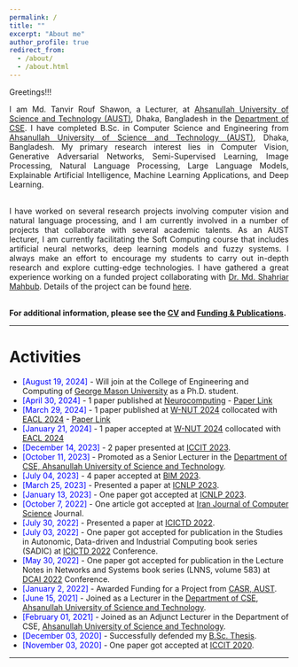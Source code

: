 ```yaml
---
permalink: /
title: ""
excerpt: "About me"
author_profile: true
redirect_from: 
  - /about/
  - /about.html
---
```


Greetings!!!

<div style="text-align: justify"> 

I am Md. Tanvir Rouf Shawon, a Lecturer, at <a href="http://aust.edu/">Ahsanullah University of Science and Technology (AUST)</a>, Dhaka, Bangladesh in the <a href="https://www.aust.edu/cse">Department of CSE</a>. I have completed B.Sc. in Computer Science and Engineering from <a href="http://aust.edu/">Ahsanullah University of Science and Technology (AUST)</a>, Dhaka, Bangladesh. My primary research interest lies in Computer Vision, Generative Adversarial Networks, Semi-Supervised Learning, Image Processing, Natural Language Processing, Large Language Models, Explainable Artificial Intelligence, Machine Learning Applications, and Deep Learning.<br /><br/>

I have worked on several research projects involving computer vision and natural language processing, and I am currently involved in a number of projects that collaborate with several academic talents. As an AUST lecturer, I am currently facilitating the Soft Computing course that includes artificial neural networks, deep learning models and fuzzy systems. I always make an effort to encourage my students to carry out in-depth research and explore cutting-edge technologies. I have gathered a great experience working on a funded project collaborating with <a href="https://scholar.google.com/citations?user=pBArY-sAAAAJ&hl=en">Dr. Md. Shahriar Mahbub</a>. Details of the project can be found <a href="https://shawon-tanvir.github.io/publications/">here</a>.  <br /><br/>
</div>
   

**For additional information, please see the [CV](https://shawon-tanvir.github.io/cv/) and [Funding & Publications](https://shawon-tanvir.github.io/publications/).**

-----------


# Activities 
* <span style="color:Blue"> [August 19, 2024] </span> - Will join at the College of Engineering and Computing of [George Mason University](https://cec.gmu.edu/) as a Ph.D. student.
* <span style="color:Blue"> [April 30, 2024] </span> - 1 paper published at [Neurocomputing](https://www.sciencedirect.com/journal/neurocomputing) - [Paper Link](https://www.sciencedirect.com/science/article/pii/S0925231224005034)
* <span style="color:Blue"> [March 29, 2024] </span> - 1 paper published at [W-NUT 2024](https://noisy-text.github.io/2024/) collocated with [EACL 2024](https://2024.eacl.org/) - [Paper Link](https://aclanthology.org/2024.wnut-1.5/)
* <span style="color:Blue"> [January 21, 2024] </span> - 1 paper accepted at [W-NUT 2024](https://noisy-text.github.io/2024/) collocated with [EACL 2024](https://2024.eacl.org/) 
* <span style="color:Blue"> [December 14, 2023] </span> - 2 paper presented at [ICCIT 2023](https://iccit.org.bd/2023/).
* <span style="color:Blue"> [October 11, 2023] </span> - Promoted as a Senior Lecturer in the [Department of CSE, Ahsanullah University of Science and Technology](http://aust.edu/).
* <span style="color:Blue"> [July 04, 2023] </span> - 4 paper accepted at [BIM 2023](https://confbim.com/).  
* <span style="color:Blue"> [March 25, 2023] </span> - Presented a paper at [ICNLP 2023](http://www.icnlp.net/).  
* <span style="color:Blue"> [January 13, 2023] </span> - One paper got accepted at [ICNLP 2023](http://www.icnlp.net/).  
* <span style="color:Blue"> [October 7, 2022] </span> - One article got accepted at [Iran Journal of Computer Science](https://www.springer.com/journal/42044) Journal.
* <span style="color:Blue"> [July 30, 2022] </span> - Presented a paper at [ICICTD 2022](https://iict.kuet.ac.bd/icictd2022/).
* <span style="color:Blue"> [July 03, 2022] </span> - One paper got accepted for publication in the Studies in Autonomic, Data-driven and Industrial Computing book series (SADIC) at [ICICTD 2022](https://iict.kuet.ac.bd/icictd2022/) Conference.
* <span style="color:Blue"> [May 30, 2022] </span> - One paper got accepted for publication in the Lecture Notes in Networks and Systems book series (LNNS, volume 583) at [DCAI 2022](https://www.dcai-conference.net/) Conference.
* <span style="color:Blue"> [January 2, 2022] </span> - Awarded Funding for a Project from [CASR, AUST](https://www.aust.edu/casr).
* <span style="color:Blue"> [June 15, 2021] </span> - Joined as a Lecturer in the [Department of CSE, Ahsanullah University of Science and Technology](http://aust.edu/).
* <span style="color:Blue"> [February 01, 2021] </span> - Joined as an Adjunct Lecturer in the Department of CSE, [Ahsanullah University of Science and Technology](https://www.aust.edu/).
* <span style="color:Blue"> [December 03, 2020]  </span> - Successfully defended my [B.Sc. Thesis](https://shawon-tanvir.github.io/files/Thesis_Presentation.pdf).
* <span style="color:Blue"> [November 03, 2020] </span> - One paper got accepted at [ICCIT 2020](https://iccit.org.bd/2020/).

<script type="text/javascript" src="//rf.revolvermaps.com/0/0/8.js?i=52vxgbx02tg&amp;m=0&amp;c=ff0000&amp;cr1=ffffff&amp;f=arial&amp;l=33" async="async"></script>

-----------



